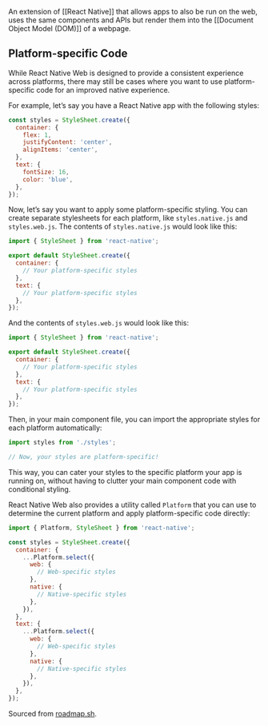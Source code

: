 An extension of [[React Native]] that allows apps to also be run on the web, uses the same components and APIs but render them into the [[Document Object Model (DOM)]] of a webpage.

## Platform-specific Code

While React Native Web is designed to provide a consistent experience across platforms, there may still be cases where you want to use platform-specific code for an improved native experience.

For example, let’s say you have a React Native app with the following styles:

```js
const styles = StyleSheet.create({
  container: {
    flex: 1,
    justifyContent: 'center',
    alignItems: 'center',
  },
  text: {
    fontSize: 16,
    color: 'blue',
  },
});
```

Now, let’s say you want to apply some platform-specific styling. You can create separate stylesheets for each platform, like `styles.native.js` and `styles.web.js`. The contents of `styles.native.js` would look like this:

```js
import { StyleSheet } from 'react-native';

export default StyleSheet.create({
  container: {
    // Your platform-specific styles
  },
  text: {
    // Your platform-specific styles
  },
});
```

And the contents of `styles.web.js` would look like this:

```js
import { StyleSheet } from 'react-native';

export default StyleSheet.create({
  container: {
    // Your platform-specific styles
  },
  text: {
    // Your platform-specific styles
  },
});
```

Then, in your main component file, you can import the appropriate styles for each platform automatically:

```js
import styles from './styles';

// Now, your styles are platform-specific!
```

This way, you can cater your styles to the specific platform your app is running on, without having to clutter your main component code with conditional styling.

React Native Web also provides a utility called `Platform` that you can use to determine the current platform and apply platform-specific code directly:

```js
import { Platform, StyleSheet } from 'react-native';

const styles = StyleSheet.create({
  container: {
    ...Platform.select({
      web: {
        // Web-specific styles
      },
      native: {
        // Native-specific styles
      },
    }),
  },
  text: {
    ...Platform.select({
      web: {
        // Web-specific styles
      },
      native: {
        // Native-specific styles
      },
    }),
  },
});
```

Sourced from [roadmap.sh](roadmap.sh).